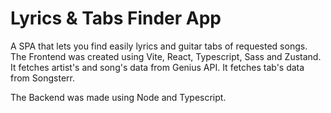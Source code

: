 # Lyrics & Tabs Finder App

A SPA that lets you find easily lyrics and guitar tabs of requested songs.
The Frontend was created using Vite, React, Typescript, Sass and Zustand.
It fetches artist's and song's data from Genius API.
It fetches tab's data from Songsterr.

The Backend was made using Node and Typescript.
